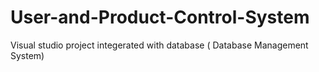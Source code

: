 # User-and-Product-Control-System
Visual studio project integerated with database ( Database Management System)
